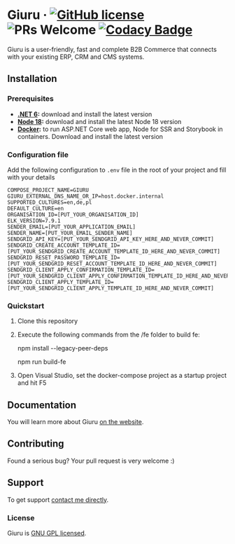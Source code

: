 # Giuru &middot; [![GitHub license](https://img.shields.io/badge/license-GPL-blue.svg)](https://github.com/dawiddworak88/Giuru/blob/master/LICENSE.md) ![PRs Welcome](https://img.shields.io/badge/PRs-welcome-brightgreen.svg) [![Codacy Badge](https://app.codacy.com/project/badge/Grade/8ee660cb3f7b42c1aa7ca8d7d8158b85)](https://www.codacy.com/manual/dawiddworak88/Giuru?utm_source=github.com&amp;utm_medium=referral&amp;utm_content=dawiddworak88/Giuru&amp;utm_campaign=Badge_Grade)

Giuru is a user-friendly, fast and complete B2B Commerce that connects with your existing ERP, CRM and CMS systems. 

## Installation

### Prerequisites

* **[.NET 6](https://dotnet.microsoft.com/download/dotnet/6.0):** download and install the latest version
* **[Node 18](https://nodejs.org/en/download/):** download and install the latest Node 18 version
* **[Docker](http://hub.docker.com/):** to run ASP.NET Core web app, Node for SSR and Storybook in containers. Download and install the latest version

### Configuration file

Add the following configuration to `.env` file in the root of your project and fill with your details

```env
COMPOSE_PROJECT_NAME=GIURU
GIURU_EXTERNAL_DNS_NAME_OR_IP=host.docker.internal
SUPPORTED_CULTURES=en,de,pl
DEFAULT_CULTURE=en
ORGANISATION_ID=[PUT_YOUR_ORGANISATION_ID]
ELK_VERSION=7.9.1
SENDER_EMAIL=[PUT_YOUR_APPLICATION_EMAIL]
SENDER_NAME=[PUT_YOUR_EMAIL_SENDER_NAME]
SENDGRID_API_KEY=[PUT_YOUR_SENDGRID_API_KEY_HERE_AND_NEVER_COMMIT]
SENDGRID_CREATE_ACCOUNT_TEMPLATE_ID=[PUT_YOUR_SENDGRID_CREATE_ACCOUNT_TEMPLATE_ID_HERE_AND_NEVER_COMMIT]
SENDGRID_RESET_PASSWORD_TEMPLATE_ID=[PUT_YOUR_SENDGRID_RESET_ACCOUNT_TEMPLATE_ID_HERE_AND_NEVER_COMMIT]
SENDGRID_CLIENT_APPLY_CONFIRMATION_TEMPLATE_ID=[PUT_YOUR_SENDGRID_CLIENT_APPLY_CONFIRMATION_TEMPLATE_ID_HERE_AND_NEVER_COMMIT]
SENDGRID_CLIENT_APPLY_TEMPLATE_ID=[PUT_YOUR_SENDGRID_CLIENT_APPLY_TEMPLATE_ID_HERE_AND_NEVER_COMMIT]
```

### Quickstart

1. Clone this repository
2. Execute the following commands from the /fe folder to build fe:

    npm install --legacy-peer-deps

    npm run build-fe

3. Open Visual Studio, set the docker-compose project as a startup project and hit F5

## Documentation

You will learn more about Giuru [on the website](https://giuru.com).

## Contributing

Found a serious bug? Your pull request is very welcome :)

## Support

To get support [contact me directly](https://spincoding.com/contact/).

### License

Giuru is [GNU GPL licensed](./LICENSE.md).
